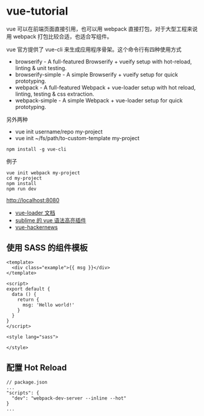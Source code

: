 # vue-tutorial

vue 可以在前端页面直接引用，也可以用 webpack 直接打包，对于大型工程来说用 webpack 打包比较合适，也适合写组件。


vue 官方提供了 vue-cli 来生成应用程序骨架。这个命令行有四种使用方式


-  browserify - A full-featured Browserify + vueify setup with hot-reload, linting & unit testing.
-  browserify-simple - A simple Browserify + vueify setup for quick prototyping.
-  webpack - A full-featured Webpack + vue-loader setup with hot reload, linting, testing & css extraction.
-  webpack-simple - A simple Webpack + vue-loader setup for quick prototyping.

另外两种

-  vue init username/repo my-project
-  vue init ~/fs/path/to-custom-template my-project

```
npm install -g vue-cli
```


例子

```
vue init webpack my-project
cd my-project
npm install
npm run dev
```
[http://localhost:8080](http://localhost:8080)

-  [vue-loader 文档](https://vuejs.github.io/vue-loader/)
-  [sublime 的 vue 语法高亮插件](https://github.com/vuejs/vue-syntax-highlight)
-  [vue-hackernews](https://github.com/vuejs/vue-hackernews)


## 使用 SASS 的组件模板
```
<template>
  <div class="example">{{ msg }}</div>
</template>

<script>
export default {
  data () {
    return {
      msg: 'Hello world!'
    }
  }
}
</script>

<style lang="sass">

</style>
```

## 配置 Hot Reload

```
// package.json
...
"scripts": {
  "dev": "webpack-dev-server --inline --hot"
}
...
```